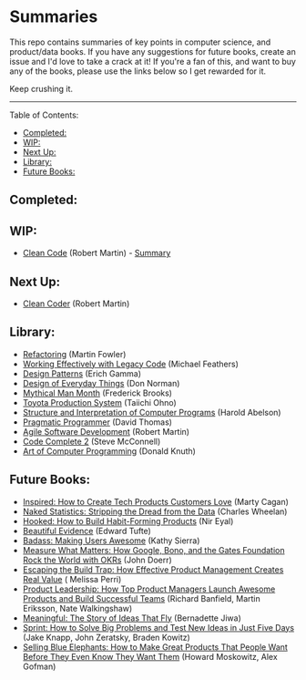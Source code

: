 <!-- omit in toc -->
# Summaries
This repo contains summaries of key points in computer science, and product/data books. If you have any suggestions for future books, create an issue and I'd love to take a crack at it! If you're a fan of this, and want to buy any of the books, please use the links below so I get rewarded for it.

Keep crushing it.

---

Table of Contents:

<!-- toc -->

- [Completed:](#completed)
- [WIP:](#wip)
- [Next Up:](#next-up)
- [Library:](#library)
- [Future Books:](#future-books)

<!-- tocstop -->

## Completed:

## WIP:
* [Clean Code](https://amzn.to/37kjAOd) (Robert Martin) - [Summary](CleanCode.md)

## Next Up:
* [Clean Coder](https://amzn.to/38o5blj) (Robert Martin)

## Library:
* [Refactoring](https://amzn.to/37mS8iT) (Martin Fowler)
* [Working Effectively with Legacy Code](https://amzn.to/2Hk8vSx) (Michael Feathers)
* [Design Patterns](https://amzn.to/37nBBek) (Erich Gamma)
* [Design of Everyday Things](https://amzn.to/37mSvKj) (Don Norman)
* [Mythical Man Month](https://amzn.to/39wfC6m) (Frederick Brooks)
* [Toyota Production System](https://amzn.to/2vo00U3) (Taiichi Ohno)
* [Structure and Interpretation of Computer Programs](https://amzn.to/38xoicZ) (Harold Abelson)
* [Pragmatic Programmer](https://amzn.to/3bAeBMq) (David Thomas)
* [Agile Software Development](https://amzn.to/2OQ0Nnz) (Robert Martin)
* [Code Complete 2](https://amzn.to/2US5scx) (Steve McConnell)
* [Art of Computer Programming](https://amzn.to/2tR3vBQ) (Donald Knuth)

## Future Books:
* [Inspired: How to Create Tech Products Customers Love](https://amzn.to/39ri26r) (Marty Cagan)
* [Naked Statistics: Stripping the Dread from the Data](https://amzn.to/2ONYeSG) (Charles Wheelan)
* [Hooked: How to Build Habit-Forming Products](https://amzn.to/2HknwnE) (Nir Eyal)
* [Beautiful Evidence](https://amzn.to/39y7lPl) (Edward Tufte)
* [Badass: Making Users Awesome](https://amzn.to/38nIGNx) (Kathy Sierra)
* [Measure What Matters: How Google, Bono, and the Gates Foundation Rock the World with OKRs](https://amzn.to/38mqSCn) (John Doerr)
* [Escaping the Build Trap: How Effective Product Management Creates Real Value](https://amzn.to/31Oktxb) (	Melissa Perri)
* [Product Leadership: How Top Product Managers Launch Awesome Products and Build Successful Teams](https://amzn.to/2So7cbQ) (Richard Banfield, Martin Eriksson, Nate Walkingshaw)
* [Meaningful: The Story of Ideas That Fly](https://amzn.to/2SlUcmU) (Bernadette Jiwa)
* [Sprint: How to Solve Big Problems and Test New Ideas in Just Five Days](https://amzn.to/2SmlzgC) (Jake Knapp, John Zeratsky, Braden Kowitz)
* [Selling Blue Elephants: How to Make Great Products That People Want Before They Even Know They Want Them](https://amzn.to/2SFpCDF) (Howard Moskowitz, Alex Gofman)
